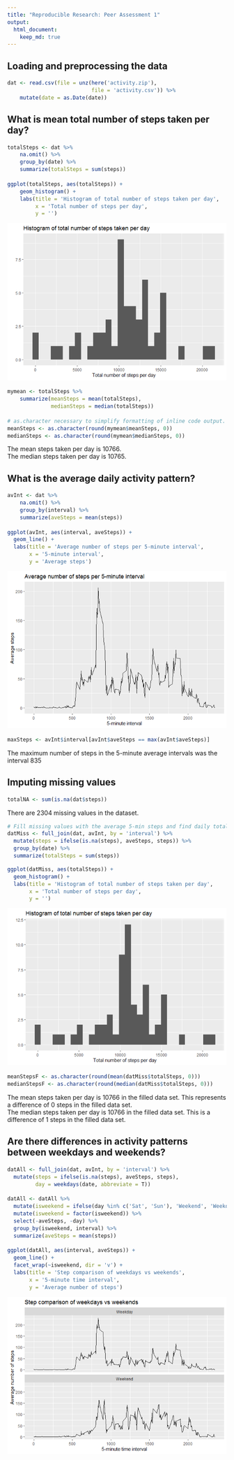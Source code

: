 ```yaml
---
title: "Reproducible Research: Peer Assessment 1"
output: 
  html_document:
    keep_md: true
---
```




## Loading and preprocessing the data

```r
dat <- read.csv(file = unz(here('activity.zip'),
                           file = 'activity.csv')) %>% 
    mutate(date = as.Date(date))
```

## What is mean total number of steps taken per day?


```r
totalSteps <- dat %>% 
    na.omit() %>% 
    group_by(date) %>% 
    summarize(totalSteps = sum(steps))

ggplot(totalSteps, aes(totalSteps)) +
    geom_histogram() +
    labs(title = 'Histogram of total number of steps taken per day',
         x = 'Total number of steps per day',
         y = '')
```

![](PA1_template_files/figure-html/calcMean-1.png)<!-- -->

```r
mymean <- totalSteps %>% 
    summarize(meanSteps = mean(totalSteps),
              medianSteps = median(totalSteps))

# as.character necessary to simplify formatting of inline code output. Otherwise we get scientific format and googling to format inline R knitr numerical output was not successful.
meanSteps <- as.character(round(mymean$meanSteps, 0))
medianSteps <- as.character(round(mymean$medianSteps, 0))
```

The mean steps taken per day is 10766.   
The median steps taken per day is 10765.

## What is the average daily activity pattern?


```r
avInt <- dat %>%
    na.omit() %>% 
    group_by(interval) %>%
    summarize(aveSteps = mean(steps))

ggplot(avInt, aes(interval, aveSteps)) +
  geom_line() +
  labs(title = 'Average number of steps per 5-minute interval',
       x = '5-minute interval',
       y = 'Average steps')
```

![](PA1_template_files/figure-html/averageSteps-1.png)<!-- -->

```r
maxSteps <- avInt$interval[avInt$aveSteps == max(avInt$aveSteps)]
```
The maximum number of steps in the 5-minute average intervals was the interval 835

## Imputing missing values


```r
totalNA <- sum(is.na(dat$steps))
```

There are 2304 missing values in the dataset.
 

```r
# Fill missing values with the average 5-min steps and find daily total steps
datMiss <- full_join(dat, avInt, by = 'interval') %>% 
  mutate(steps = ifelse(is.na(steps), aveSteps, steps)) %>% 
  group_by(date) %>% 
  summarize(totalSteps = sum(steps))
```



```r
ggplot(datMiss, aes(totalSteps)) +
  geom_histogram() +
  labs(title = 'Histogram of total number of steps taken per day',
       x = 'Total number of steps per day',
       y = '')
```

![](PA1_template_files/figure-html/hist-1.png)<!-- -->

```r
meanStepsF <- as.character(round(mean(datMiss$totalSteps, 0)))
medianStepsF <- as.character(round(median(datMiss$totalSteps, 0)))
```

The mean steps taken per day is 10766 in the filled data set. This represents a difference of 0 steps in the filled data set.      
The median steps taken per day is 10766 in the filled data set. This is a difference of 1 steps in the filled data set.


## Are there differences in activity patterns between weekdays and weekends?


```r
datAll <- full_join(dat, avInt, by = 'interval') %>% 
  mutate(steps = ifelse(is.na(steps), aveSteps, steps),
         day = weekdays(date, abbreviate = T))

datAll <- datAll %>% 
  mutate(isweekend = ifelse(day %in% c('Sat', 'Sun'), 'Weekend', 'Weekday')) %>%
  mutate(isweekend = factor(isweekend)) %>% 
  select(-aveSteps, -day) %>% 
  group_by(isweekend, interval) %>% 
  summarize(aveSteps = mean(steps))

ggplot(datAll, aes(interval, aveSteps)) +
  geom_line() +
  facet_wrap(~isweekend, dir = 'v') +
  labs(title = 'Step comparison of weekdays vs weekends',
       x = '5-minute time interval',
       y = 'Average number of steps')
```

![](PA1_template_files/figure-html/weekday-1.png)<!-- -->
